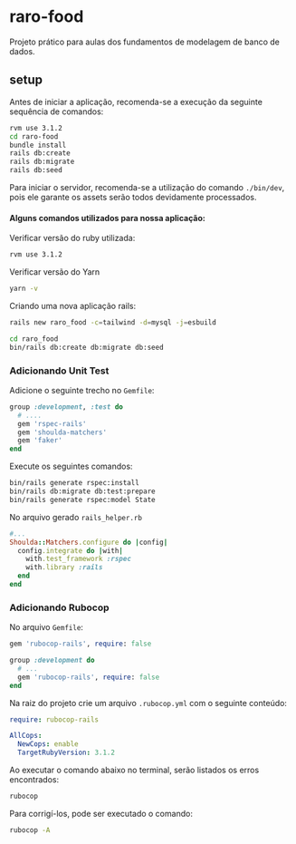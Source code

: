 # raro-food

Projeto prático para aulas dos fundamentos de modelagem de banco de dados.

## setup

Antes de iniciar a aplicação, recomenda-se a execução da seguinte sequência de comandos:

```bash
rvm use 3.1.2
cd raro-food
bundle install
rails db:create
rails db:migrate
rails db:seed
```

Para iniciar o servidor, recomenda-se a utilização do comando `./bin/dev`, pois ele garante os assets serão todos devidamente processados.

#### Alguns comandos utilizados para nossa aplicação:

Verificar versão do ruby utilizada:

```bash
rvm use 3.1.2
```

Verificar versão do Yarn

```bash
yarn -v
```

Criando uma nova aplicação rails:

```bash
rails new raro_food -c=tailwind -d=mysql -j=esbuild
```

```bash
cd raro_food
bin/rails db:create db:migrate db:seed
```

### Adicionando Unit Test

Adicione o seguinte trecho no `Gemfile`:

```ruby
group :development, :test do
  # ....
  gem 'rspec-rails'
  gem 'shoulda-matchers'
  gem 'faker'
end
```

Execute os seguintes comandos:

```bash
bin/rails generate rspec:install
bin/rails db:migrate db:test:prepare
bin/rails generate rspec:model State
```

No arquivo gerado `rails_helper.rb`

```ruby
#...
Shoulda::Matchers.configure do |config|
  config.integrate do |with|
    with.test_framework :rspec
    with.library :rails
  end
end
```

### Adicionando Rubocop

No arquivo `Gemfile`:

```ruby
gem 'rubocop-rails', require: false

group :development do
  # ...
  gem 'rubocop-rails', require: false
end
```

Na raiz do projeto crie um arquivo `.rubocop.yml` com o seguinte conteúdo:

```yaml
require: rubocop-rails

AllCops:
  NewCops: enable
  TargetRubyVersion: 3.1.2
```

Ao executar o comando abaixo no terminal, serão listados os erros encontrados:

```bash
rubocop
```

Para corrigí-los, pode ser executado o comando:

```bash
rubocop -A
```
